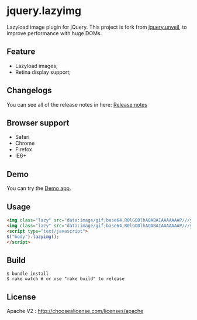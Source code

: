 jquery.lazyimg
==============

Lazyload image plugin for jQuery.
This project is fork from [jquery.unveil](https://github.com/luis-almeida/unveil), to improve performance with huge DOMs.

## Feature

- Lazyload images;
- Retina display support;

## Changelogs

You can see all of the release notes in here: [Release notes](https://github.com/huacnlee/jquery.lazyimg/releases)

## Browser support

- Safari
- Chrome
- Firefox
- IE6+

## Demo

You can try the [Demo app](http://huacnlee.github.io/jquery.lazyimg).

## Usage

```html
<img class="lazy" src="data:image/gif;base64,R0lGODlhAQABAIAAAAAAAP///yH5BAEAAAAALAAAAAABAAEAAAIBRAA7" data-src="http://foo.bar/item1.jpg" data-src-retina="http://foo.bar/item1@2x.jpg" />
<img class="lazy" src="data:image/gif;base64,R0lGODlhAQABAIAAAAAAAP///yH5BAEAAAAALAAAAAABAAEAAAIBRAA7" data-src="http://foo.bar/item2.jpg" data-src-retina="http://foo.bar/item2@2x.jpg" />
<script type="text/javascript">
$("body").lazyimg();
</script>
```

## Build

```
$ bundle install
$ rake watch # or use "rake build" to release
``` 

## License

Apache V2 : http://choosealicense.com/licenses/apache
